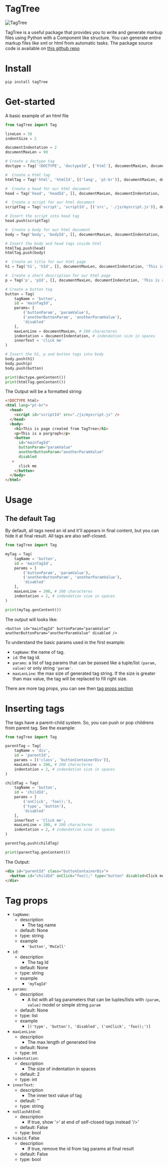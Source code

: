 # TagTree

![TagTree](./Assets/Logo.png?raw=True "TagTree")

TagTree is a useful package that provides you to write and generate markup files using Python with a Component like structure. You can generate entire markup files like xml or html from automatic tasks.
The package source code is available on [this github repo](https://github.com/Strovsk/pytagtree)

# Install
    pip install tagTree

# Get-started
A basic example of an html file
```python
from tagTree import Tag

lineLen = 50
indentSize = 2

documentIndentation = 2
documentMaxLen = 90

# Create a doctype tag
doctype = Tag('!DOCTYPE', 'doctypeId', ['html'], documentMaxLen, documentIndentation, '', True, True)

#  Create a html tag
htmlTag = Tag('html', 'htmlId', [('lang', 'pt-br')], documentMaxLen, documentIndentation, '', True, True)

#  Create a head for our html document
head = Tag('head', 'headId', [], documentMaxLen, documentIndentation, '', True, True)

#  Create a script for our html document
scriptTag = Tag('script', 'scriptId', [('src', './js/myscript.js')], documentMaxLen, documentIndentation, '', False, False)

# Insert the script into head tag
head.push(scriptTag)

#  Create a body for our html document
body = Tag('body', 'bodyId', [], documentMaxLen, documentIndentation, '', True, True)

# Insert the body and head tags inside html
htmlTag.push(head)
htmlTag.push(body)

#  Create an title for our html page
h1 = Tag('h1', 'hId', [], documentMaxLen, documentIndentation, 'This is page created from TagTree', True, True)

#  Create a short description for our html page
p = Tag('p', 'pId', [], documentMaxLen, documentIndentation, 'This is a pargraph', True, True)

# Create a button tag
button = Tag(
    tagName = 'button',
    id = 'mainTagId',
    params= [
        ('buttonParam', 'paramValue'),
        ('anotherButtonParam', 'anotherParamValue'),
        'disabled'
    ],
    maxLenLine = documentMaxLen, # 200 characteres
    indentation = documentIndentation, # indendation size in spaces
    innerText = 'click me'
)

# Insert the h1, p and button tags into body
body.push(h1)
body.push(p)
body.push(button)

print(doctype.genContent())
print(htmlTag.genContent())
```
The Output will be a formatted string:
```html
<!DOCTYPE html>
<html lang="pt-br">
  <head>
    <script id="scriptId" src="./js/myscript.js" />
  </head>
  <body>
    <h1>This is page created from TagTree</h1>
    <p>This is a pargraph</p>
    <button
      id="mainTagId"
      buttonParam="paramValue"
      anotherButtonParam="anotherParamValue"
      disabled
   >
      click me
    </button>
  </body>
</html>
```

# Usage

## The default Tag
By default, all tags need an id and it'll appears in final content, but you can hide it at final result. All tags are also self-closed.

```python
from tagTree import Tag

myTag = Tag(
    tagName = 'button',
    id = 'mainTagId',
    params = [
        ('buttonParam', 'paramValue'),
        ('anotherButtonParam', 'anotherParamValue'),
        'disabled'
    ],
    maxLenLine = 200, # 200 characteres
    indentation = 2, # indendation size in spaces
)

print(myTag.genContent())
```

The output will looks like:

    <button id="mainTagId" buttonParam="paramValue" anotherButtonParam="anotherParamValue" disabled />

To understand the basic params used in the first example:
- `tagName`: the name of tag.
- `id`: the tag id.
- `params`: a list of tag params that can be passed like a tuple/list `(param, value)` or only string `'param'`.
- `maxLenLine`: the max size of generated tag string. If the size is greater than max value, the tag will be replaced to fill right size.

There are more tag props, you can see then [tag props section](#tagParams)

# Inserting tags

The tags have a parent-child system. So, you can push or pop childrens from parent tag. See the example:
```python
from tagTree import Tag

parentTag = Tag(
    tagName = 'div',
    id = 'parentId',
    params = [('class', 'buttonContainerDiv')],
    maxLenLine = 200, # 200 characteres
    indentation = 2, # indendation size in spaces
)

childTag = Tag(
    tagName = 'button',
    id = 'childId',
    params = [
        ('onClick', 'foo();'),
        ('type', 'button'),
        'disabled'
    ],
    innerText = 'Click me',
    maxLenLine = 200, # 200 characteres
    indentation = 2, # indendation size in spaces
)

parentTag.push(childTag)

print(parentTag.genContent())
```
The Output:
```html
<div id="parentId" class="buttonContainerDiv">
  <button id="childId" onClick="foo();" type="button" disabled>Click me</button>
</div>
```

<h1 id="tagParams">Tag props</h1>

- `tagName`:
    - description
        - The tag name
    - default: None
    - type: string
    - example
        - `'button'`, `'MxCell'`
- `id`:
    - description
        - The tag Id
    - default: None
    - type: string
    - example
        - `'myTagId'`
- `params`:
    - description
        - A list with all tag parameters that can be tuples/lists with `(param, value)` model or simple string `param`
    - default: None
    - type: list
    - example
        - `[('type', 'button'), 'disabled', ('onClick', 'foo();')]`
- `maxLenLine`:
    - description
        - The max length of generated line
    - default: None
    - type: int
- `indentation`:
    - description
        - The size of indentation in spaces
    - default: 2
    - type: int
- `innerText`:
    - description
        - The inner text value of tag
    - default: ''
    - type: string
- `noSlashAtEnd`:
    - description
        - If true, show '>' at end of self-closed tags instead '/>'
    - default: False
    - type: bool
- `hideId`: False
    - description
        - If true, remove the id from tag params at final result
    - default: False
    - type: bool
